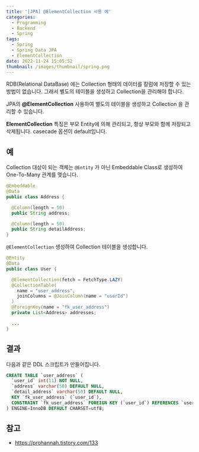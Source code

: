 ```yaml
---
title: '[JPA] @ElementCollection 사용 예'
categories:
  - Programming
  - Backend
  - Spring
tags:
  - Spring
  - Spring Data JPA
  - ElementCollection
date: 2022-11-24 15:05:52
thumbnail: /images/thumbnail/spring.png
---
```


RDB(Relational DataBase) 에는 Collection 형태의 데이터를 칼럼에 저장할 수 있는 방법이 없습니다. 그래서 별도의 테이블을 생성하고 Collection을 관리해야 합니다.

JPA의 **@ElementCollection** 사용하여 별도의 테이블을 생성하고 Collection 을 관리할 수 있습니다.

**ElementCollection** 특징은 부모 Entity에 의해 관리되고, 항상 부모와 함께 저장되고 삭제됩니다. casecade 옵션이 default입니다.

## 예

Collection 대상이 되는 객체는 `@Entity` 가 아닌 Embeddable Class로 생성하여 One-To-Many 관계를 맺습니다.

```java
@Embeddable
@Data
public class Address {

  @Column(length = 50)
  public String address;

  @Column(length = 50)
  public String detailAddress;
}
```

`@ElementCollection` 생성하여 Collection 테이블을 생성합니다.

```java
@Entity
@Data
public class User {

  @ElementCollection(fetch = FetchType.LAZY)
  @CollectionTable(
    name = "user_address",
    joinColumns = @JoinColumn(name = "userId")
  )
  @ForeignKey(name = "fk_user_address")
  private List<Address> addresses;

  ...
}
```

## 결과

다음과 같은 DDL 스크립트가 만들어집니다.

```sql
CREATE TABLE `user_address` (
  `user_id` int(11) NOT NULL,
  `address` varchar(50) DEFAULT NULL,
  `detail_address` varchar(50) DEFAULT NULL,
  KEY `fk_user_address` (`user_id`),
  CONSTRAINT `fk_user_address` FOREIGN KEY (`user_id`) REFERENCES `user` (`id`)
) ENGINE=InnoDB DEFAULT CHARSET=utf8;
```

## 참고

- https://prohannah.tistory.com/133
